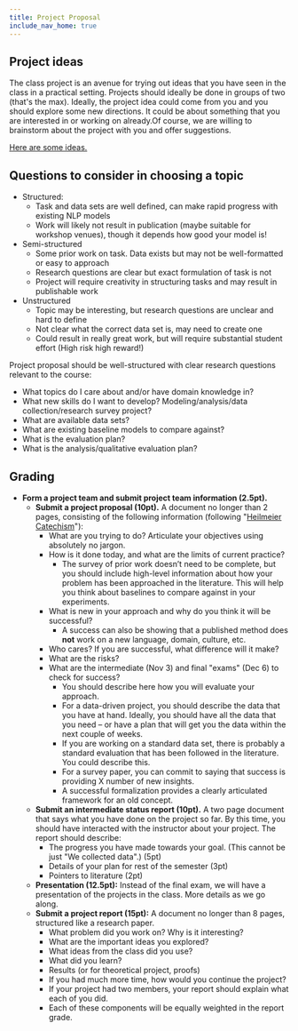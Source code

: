 ```yaml
---
title: Project Proposal
include_nav_home: true
---
```


## Project ideas 

The class project is an avenue for trying out ideas that you have seen in the class in a practical setting. Projects should ideally be done in groups of two (that's the max). Ideally, the project idea could come from you and you should explore some new directions. It could be about something that you are interested in or working on already.Of course, we are willing to brainstorm about the project with you and offer suggestions. 

[Here are some ideas.](https://docs.google.com/document/d/1zPzgGtmRCDrjZISDDgyC4ORUeu_NdChupAs9GjgPD7Y/edit#bookmark=id.6lxuk27w80j2)

## Questions to consider in choosing a topic

* Structured:
    * Task and data sets are well defined, can make rapid progress with existing NLP models
    * Work will likely not result in publication (maybe suitable for workshop venues), though it depends how good your model is!
* Semi-structured
    * Some prior work on task. Data exists but may not be well-formatted or easy to approach
    * Research questions are clear but exact formulation of task is not
    * Project will require creativity in structuring tasks and may result in publishable work
* Unstructured
    * Topic may be interesting, but research questions are unclear and hard to define
    * Not clear what the correct data set is, may need to create one
    * Could result in really great work, but will require substantial student effort (High risk high reward!)

Project proposal should be well-structured with clear research questions relevant to the course:
* What topics do I care about and/or have domain knowledge in?
* What new skills do I want to develop? Modeling/analysis/data collection/research survey project?
* What are available data sets?
* What are existing baseline models to compare against?
* What is the evaluation plan?
* What is the analysis/qualitative evaluation plan? 

## Grading 

* **Form a project team and submit project team information (2.5pt).**
    * **Submit a project proposal (10pt).** A document no longer than 2 pages, consisting of the following information (following "[Heilmeier Catechism](https://www.darpa.mil/work-with-us/heilmeier-catechism)"):
      * What are you trying to do? Articulate your objectives using absolutely no jargon.
      * How is it done today, and what are the limits of current practice? 
        * The survey of prior work doesn’t need to be complete, but you should include high-level information about how your problem has been approached in the literature. This will help you think about baselines to compare against in your experiments.
      * What is new in your approach and why do you think it will be successful?
        * A success can also be showing that a published method does **not** work on a new language, domain, culture, etc.
      * Who cares? If you are successful, what difference will it make? 
      * What are the risks?
      * What are the intermediate (Nov 3) and final "exams" (Dec 6) to check for success? 
        * You should describe here how you will evaluate your approach. 
        * For a data-driven project, you should describe the data that you have at hand. Ideally, you should have all the data that you need – or have a plan that will get you the data within the next couple of weeks.   
        * If you are working on a standard data set, there is probably a standard evaluation that has been followed in the literature. You could describe this.
        * For a survey paper, you can commit to saying that success is providing X number of new insights. 
        * A successful formalization provides a clearly articulated framework for an old concept.
    * **Submit an intermediate status report (10pt).** A two page document that says what you have done on the project so far. By this time, you should have interacted with the instructor about your project. The report should describe:
      * The progress you have made towards your goal. (This cannot be just "We collected data".) (5pt)
      * Details of your plan for rest of the semester (3pt)
      * Pointers to literature (2pt)
    * **Presentation (12.5pt):** Instead of the final exam, we will have a presentation of the projects in the class. More details as we go along.
    * **Submit a project report (15pt):** A document no longer than 8 pages, structured like a research paper.
      * What problem did you work on? Why is it interesting?
      * What are the important ideas you explored?
      * What ideas from the class did you use?
      * What did you learn?
      * Results (or for theoretical project, proofs)
      * If you had much more time, how would you continue the project?
      * If your project had two members, your report should explain what each of you did.
      * Each of these components will be equally weighted in the report grade.

<!-- * Pre-proposal: A 1-2 paragraph document describing the focus area of the project and defining team members (Due 1/23) -->
<!-- * Proposal: (7.5%) A 2-3 page document (ACL format) containing a literature review, concrete problem definition, identification of baseline models, and ideas for final models. Sections should include Introduction, Related Work, Data, Baseline, Proposed Approach. Baselines should be clearly defined but do not need to be implemented yet (Due 2/25) -->
<!-- * Midterm Presentations: (7.5%) An in-class presentation of project and current progress. Presentation should include problem definition, baseline models and results, and description of proposed models (3/19-3/24) -->
<!-- * Final Report and Presentations: (15%) In-class presentations of the project will be held during the final week of class. A final project report will be due the following week. The final report should be formated as a standard research paper with appropriate sections (ACL format, 8 pages) (Presentations 4/28-4/30; Report due 5/8) -->